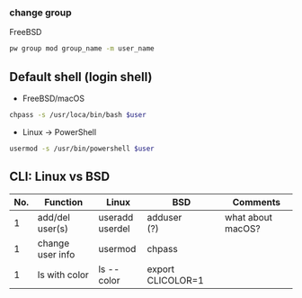 
### change group

FreeBSD

```bash
pw group mod group_name -m user_name
```

## Default shell (login shell)

- FreeBSD/macOS

```bash
chpass -s /usr/loca/bin/bash $user
```

- Linux -> PowerShell

```bash
usermod -s /usr/bin/powershell $user
```

## CLI: Linux vs BSD

No.|Function|Linux|BSD|Comments
---|--------|-----|-------|--------
1|add/del user(s)|useradd<br/>userdel|adduser<br/>(?)|what about macOS?
1|change user info|usermod|chpass|
1|ls with color|ls --color|export CLICOLOR=1|

